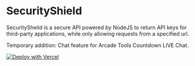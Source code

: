 # SecurityShield

SecuritySheild is a secure API powered by NodeJS to return API keys for third-party applications, while only allowing requests from a specified url.

Temporary addition: Chat feature for Arcade Tools Countdown LIVE Chat.

[![Deploy with Vercel](https://vercel.com/button)](https://vercel.com/new/clone?repository-url=https%3A%2F%2Fgithub.com%2FPixelVerseIT%2Fsecurityshield)